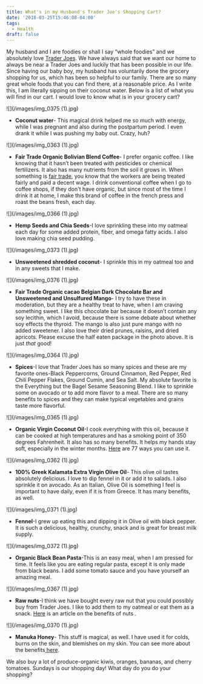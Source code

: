 ```yaml
---
title: What's in my Husband's Trader Joe's Shopping Cart?
date: '2018-03-25T15:46:08-04:00'
tags:
  - Health
draft: false
---
```

My husband and I are foodies or shall I say “whole foodies” and we absolutely love [Trader Joes](https://www.traderjoes.com/). We have always said that we want our home to always be near a Trader Joes  and luckily that has been possible in our life. Since having our baby boy, my husband has voluntarily done the grocery shopping for us, which has been so helpful to our family. There are so many great whole foods that you can find there, at a reasonable price. As I write this, I am literally sipping on their coconut water. Below is a list of what you will find in our cart. I would love to know what is in your grocery cart?

![](/images/img_0375 (1).jpg)

* **Coconut water**- This magical drink helped me so much with energy, while I was pregnant and also during the postpartum period. I even drank it while I was pushing my baby out. Crazy, huh?

![](/images/img_0363 (1).jpg)

* **Fair Trade Organic Bolivian Blend Coffee**- I prefer organic coffee. I like knowing that it hasn’t been treated with pesticides or chemical fertilizers. It also has many nutrients from the soil it grows in. When something is [fair trade](https://www.fairtradecertified.org/), you know that the workers are being treated fairly and paid a decent wage. I drink conventional coffee when I go to coffee shops, if they don't have organic, but since most of the time I drink it at home, I make this brand of coffee in the french press and roast the beans fresh, each day. 

![](/images/img_0366 (1).jpg)

* **Hemp Seeds and Chia Seeds**-I love sprinkling these into my oatmeal each day for some added protein, fiber, and omega fatty acids. I also love making chia seed pudding.

![](/images/img_0373 (1).jpg)

* **Unsweetened shredded coconut**- I sprinkle this in my oatmeal too and in any sweets that I make.

![](/images/img_0376 (1).jpg)

* **Fair Trade Organic cacao Belgian Dark Chocolate Bar and Unsweetened and Unsulfured Mango**- I try to have these in moderation, but they are a healthy treat to have, when I am craving something sweet. I like this chocolate bar because it doesn’t contain any soy lecithin, which I avoid, because there is some debate about whether soy effects the thyroid. The mango is also just pure mango with no added sweetener. I also love their dried prunes, raisins, and dried apricots. Please excuse the half eaten package in the photo above. It is just _that_ good!

![](/images/img_0364 (1).jpg)

* **Spices**-I love that Trader Joes has so many spices and these are my favorite ones-Black Peppercorns, Ground Cinnamon, Red Pepper, Red Chili Pepper Flakes, Ground Cumin, and Sea Salt. My absolute favorite is the Everything but the Bagel Sesame Seasoning Blend. I like to sprinkle some on avocado or to add more flavor to a meal. There are so many benefits to spices and they can make typical vegetables and grains taste more flavorful.

![](/images/img_0365 (1).jpg)

* **Organic Virgin Coconut Oil**-I cook everything with this oil, because it can be cooked at high temperatures and has a smoking point of 350 degrees Fahrenheit. It also has so many benefits. It helps my hands stay soft, especially in the winter months. [Here](https://draxe.com/coconut-oil-uses/) are 77 ways you can use it. 

![](/images/img_0362 (1).jpg)

* **100% Greek Kalamata Extra Virgin Olive Oil**- This olive oil tastes absolutely delicious. I love to dip fennel in it or add it to salads. I also sprinkle it on avocado. As an Italian, Olive Oil is something I feel is important to have daily, even if it is from Greece. It has many benefits, as well.

![](/images/img_0371 (1).jpg)

* **Fennel**-I grew up eating this and dipping it in Olive oil with black pepper. It is such a delicious, healthy, crunchy, snack and is great for breast milk supply. 

![](/images/img_0372 (1).jpg)

* **Organic Black Bean Pasta**-This is an easy meal, when I am pressed for time. It feels like you are eating regular pasta, except it is only made from black beans. I add some tomato sauce and you have yourself an amazing meal.

![](/images/img_0367 (1).jpg)

* **Raw nuts**-I think we have bought every raw nut that you could possibly buy from Trader Joes. I like to add them to my oatmeal or eat them as a snack. [Here](https://articles.mercola.com/sites/articles/archive/2015/10/19/best-nuts-seeds.aspx) is an article on the benefits of nuts .

![](/images/img_0370 (1).jpg)

* **Manuka Honey**- This stuff is magical, as well. I have used it for colds, burns on the skin, and blemishes on my skin. You can see more about the benefits[ here](https://draxe.com/manuka-honey-benefits-uses/.).

We also buy a lot of produce-organic kiwis, oranges, bananas, and cherry tomatoes. Sundays is our shopping day! What day do you do your shopping?
